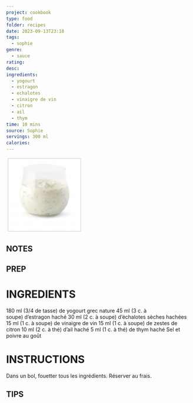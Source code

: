 ```yaml
---
project: cookbook
type: food
folder: recipes
date: 2023-09-13T23:18
tags:
  - sophie
genre:
  - sauce
rating: 
desc: 
ingredients:
  - yogourt
  - estragon
  - echalotes
  - vinaigre de vin
  - citron
  - ail
  - thym
time: 10 mins
source: Sophie
servings: 300 ml
calories:
---
```


![IMAGE](image_26.png)


## NOTES




## PREP


# INGREDIENTS

180 ml (3/4 de tasse) de yogourt grec nature 45 ml (3 c. à soupe) d’estragon haché 30 ml (2 c. à soupe) d’échalotes sèches hachées 15 ml (1 c. à soupe) de vinaigre de vin 15 ml (1 c. à soupe) de zestes de citron 10 ml (2 c. à thé) d’ail haché 5 ml (1 c. à thé) de thym haché Sel et poivre au goût


# INSTRUCTIONS

Dans un bol, fouetter tous les ingrédients. Réserver au frais.


## TIPS



